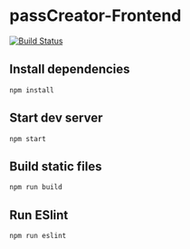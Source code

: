 # passCreator-Frontend

[![Build Status](https://travis-ci.com/on3iro/passCreator-Frontend.svg?token=tEoAwHFnMPoxDCT97vVz&branch=master)](https://travis-ci.com/on3iro/passCreator-Frontend)

## Install dependencies
`npm install`

## Start dev server
`npm start`

## Build static files
`npm run build`

## Run ESlint
`npm run eslint`
